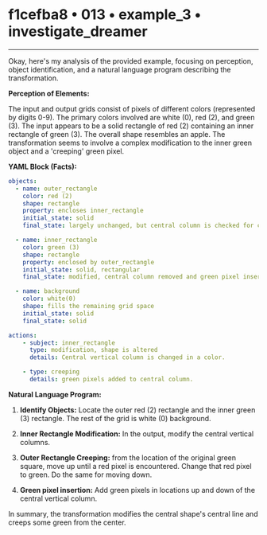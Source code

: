 # f1cefba8 • 013 • example_3 • investigate_dreamer

---
Okay, here's my analysis of the provided example, focusing on perception, object identification, and a natural language program describing the transformation.

**Perception of Elements:**

The input and output grids consist of pixels of different colors (represented by digits 0-9). The primary colors involved are white (0), red (2), and green (3). The input appears to be a solid rectangle of red (2) containing an inner rectangle of green (3). The overall shape resembles an apple. The transformation seems to involve a complex modification to the inner green object and a 'creeping' green pixel.

**YAML Block (Facts):**



```yaml
objects:
  - name: outer_rectangle
    color: red (2)
    shape: rectangle
    property: encloses inner_rectangle
    initial_state: solid
    final_state: largely unchanged, but central column is checked for creeping

  - name: inner_rectangle
    color: green (3)
    shape: rectangle
    property: enclosed by outer_rectangle
    initial_state: solid, rectangular
    final_state: modified, central column removed and green pixel insertion

  - name: background
    color: white(0)
    shape: fills the remaining grid space
    initial_state: solid
    final_state: solid

actions:
    - subject: inner_rectangle
      type: modification, shape is altered
      details: Central vertical column is changed in a color.

    - type: creeping
      details: green pixels added to central column.
```



**Natural Language Program:**

1.  **Identify Objects:** Locate the outer red (2) rectangle and the inner green (3) rectangle. The rest of the grid is white (0) background.

2.  **Inner Rectangle Modification:** In the output, modify the central vertical columns.

3.  **Outer Rectangle Creeping:** from the location of the original green square, move up until a red pixel is encountered. Change that red pixel to green. Do the same for moving down.

4.  **Green pixel insertion:** Add green pixels in locations up and down of the central vertical column.

In summary, the transformation modifies the central shape's central line and creeps some green from the center.

